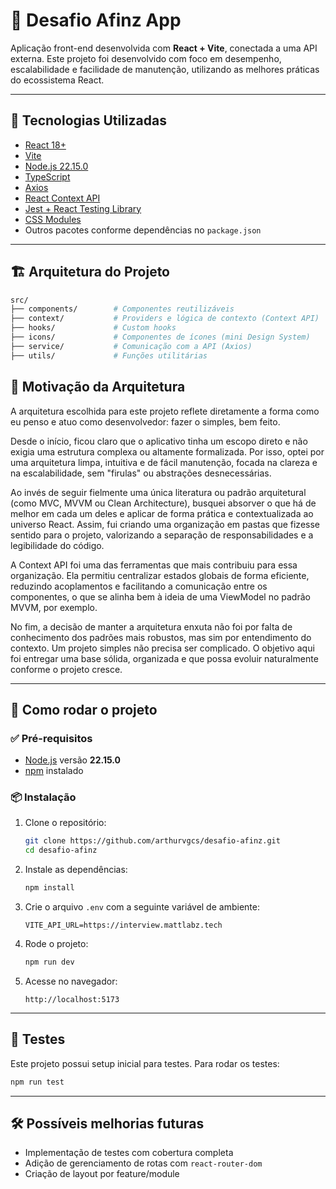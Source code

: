 # 🧠 Desafio Afinz App

Aplicação front-end desenvolvida com **React + Vite**, conectada a uma API externa. Este projeto foi desenvolvido com foco em desempenho, escalabilidade e facilidade de manutenção, utilizando as melhores práticas do ecossistema React.

---

## 🚀 Tecnologias Utilizadas

- [React 18+](https://reactjs.org/)
- [Vite](https://vitejs.dev/)
- [Node.js 22.15.0](https://nodejs.org/en/)
- [TypeScript](https://www.typescriptlang.org/)
- [Axios](https://axios-http.com/)
- [React Context API](https://react.dev/learn/passing-data-deeply-with-context)
- [Jest + React Testing Library](https://jestjs.io/pt-BR/docs/getting-started)
- [CSS Modules](https://github.com/css-modules/css-modules)
- Outros pacotes conforme dependências no `package.json`

---

## 🏗️ Arquitetura do Projeto

```bash
src/
├── components/        # Componentes reutilizáveis
├── context/           # Providers e lógica de contexto (Context API)
├── hooks/             # Custom hooks
├── icons/             # Componentes de ícones (mini Design System)
├── service/           # Comunicação com a API (Axios)
├── utils/             # Funções utilitárias
```

## 🔎 Motivação da Arquitetura

A arquitetura escolhida para este projeto reflete diretamente a forma como eu penso e atuo como desenvolvedor: fazer o simples, bem feito.

Desde o início, ficou claro que o aplicativo tinha um escopo direto e não exigia uma estrutura complexa ou altamente formalizada. Por isso, optei por uma arquitetura limpa, intuitiva e de fácil manutenção, focada na clareza e na escalabilidade, sem "firulas" ou abstrações desnecessárias.

Ao invés de seguir fielmente uma única literatura ou padrão arquitetural (como MVC, MVVM ou Clean Architecture), busquei absorver o que há de melhor em cada um deles e aplicar de forma prática e contextualizada ao universo React. Assim, fui criando uma organização em pastas que fizesse sentido para o projeto, valorizando a separação de responsabilidades e a legibilidade do código.

A Context API foi uma das ferramentas que mais contribuiu para essa organização. Ela permitiu centralizar estados globais de forma eficiente, reduzindo acoplamentos e facilitando a comunicação entre os componentes, o que se alinha bem à ideia de uma ViewModel no padrão MVVM, por exemplo.

No fim, a decisão de manter a arquitetura enxuta não foi por falta de conhecimento dos padrões mais robustos, mas sim por entendimento do contexto. Um projeto simples não precisa ser complicado. O objetivo aqui foi entregar uma base sólida, organizada e que possa evoluir naturalmente conforme o projeto cresce.

---

## 🚀 Como rodar o projeto

### ✅ Pré-requisitos

* [Node.js](https://nodejs.org/) versão **22.15.0**
* [npm](https://www.npmjs.com/) instalado

### 📦 Instalação

1. Clone o repositório:

   ```bash
   git clone https://github.com/arthurvgcs/desafio-afinz.git
   cd desafio-afinz
   ```

2. Instale as dependências:

   ```bash
   npm install
   ```

3. Crie o arquivo `.env` com a seguinte variável de ambiente:

   ```env
   VITE_API_URL=https://interview.mattlabz.tech
   ```

4. Rode o projeto:

   ```bash
   npm run dev
   ```

5. Acesse no navegador:

   ```
   http://localhost:5173
   ```

---

## 🧪 Testes

Este projeto possui setup inicial para testes. Para rodar os testes:

```bash
npm run test
```
---

## 🛠️ Possíveis melhorias futuras

* Implementação de testes com cobertura completa
* Adição de gerenciamento de rotas com `react-router-dom`
* Criação de layout por feature/module
